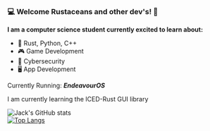 ### 💻 Welcome Rustaceans and other dev's! 🦀

**I am a computer science student currently excited to learn about:**
- 🦀 Rust, Python, C++
- 🎮 Game Development
- 🔐 Cybersecurity
- 🖥️ App Development

Currently Running: ***EndeavourOS***

I am currently learning the ICED-Rust GUI library

![Jack's GitHub stats](https://github-readme-stats.vercel.app/api?username=Ap0ll02&show_icons=true&theme=radical)
<br>
[![Top Langs](https://github-readme-stats.vercel.app/api/top-langs/?username=Ap0ll02&layout=donut-vertical)](https://github.com/anuraghazra/github-readme-stats)
<!--
**Ap0ll02/Ap0ll02** is a ✨ _special_ ✨ repository because its `README.md` (this file) appears on your GitHub profile.

Here are some ideas to get you started:

- 🔭 I’m currently working on ...
- 🌱 I’m currently learning ...
- 👯 I’m looking to collaborate on ...
- 🤔 I’m looking for help with ...
- 💬 Ask me about ...
- 📫 How to reach me: ...
- 😄 Pronouns: ...
- ⚡ Fun fact: ...
-->
